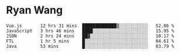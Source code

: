 # Ryan Wang

<!--START_SECTION:waka-->
```text
Vue.js       12 hrs 31 mins  █████████████▒░░░░░░░░░░░   52.86 % 
JavaScript   3 hrs 46 mins   ████░░░░░░░░░░░░░░░░░░░░░   15.95 % 
JSON         2 hrs 24 mins   ██▓░░░░░░░░░░░░░░░░░░░░░░   10.17 % 
FTL          1 hr 5 mins     █░░░░░░░░░░░░░░░░░░░░░░░░   04.61 % 
Java         53 mins         █░░░░░░░░░░░░░░░░░░░░░░░░   03.79 % 
```
<!--END_SECTION:waka-->
